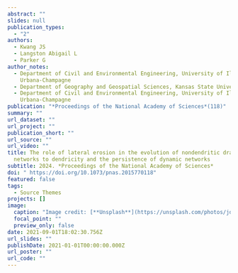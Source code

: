```yaml
---
abstract: ""
slides: null
publication_types:
  - "2"
authors:
  - Kwang JS
  - Langston Abigail L
  - Parker G
author_notes:
  - Department of Civil and Environmental Engineering, University of Illinois,
    Urbana-Champagne
  - Department of Geography and Geospatial Sciences, Kansas State University
  - Department of Civil and Environmental Engineering, University of Illinois,
    Urbana-Champagne
publication: "*Proceedings of the National Academy of Sciences*(118)"
summary: ""
url_dataset: ""
url_project: ""
publication_short: ""
url_source: ""
url_video: ""
title: The role of lateral erosion in the evolution of nondendritic drainage
  networks to dendricity and the persistence of dynamic networks
subtitle: 2024. *Proceedings of the National Academy of Sciences*
doi: " https://doi.org/10.1073/pnas.2015770118"
featured: false
tags:
  - Source Themes
projects: []
image:
  caption: "Image credit: [**Unsplash**](https://unsplash.com/photos/jdD8gXaTZsc)"
  focal_point: ""
  preview_only: false
date: 2021-09-01T18:02:30.756Z
url_slides: ""
publishDate: 2021-01-01T00:00:00.000Z
url_poster: ""
url_code: ""
---
```

